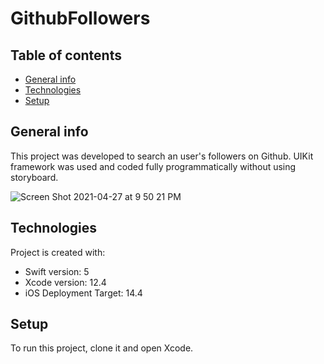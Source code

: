 # GithubFollowers

## Table of contents
* [General info](#general-info)
* [Technologies](#technologies)
* [Setup](#setup)

## General info
This project was developed to search an user's followers on Github. UIKit framework was used and coded fully programmatically without using storyboard.


![Screen Shot 2021-04-27 at 9 50 21 PM](https://user-images.githubusercontent.com/20038697/116348293-b188b880-a7a2-11eb-8ef6-7baf8f970d81.png)

## Technologies
Project is created with:
* Swift version: 5
* Xcode version: 12.4
* iOS Deployment Target: 14.4

## Setup
To run this project, clone it and open Xcode.
